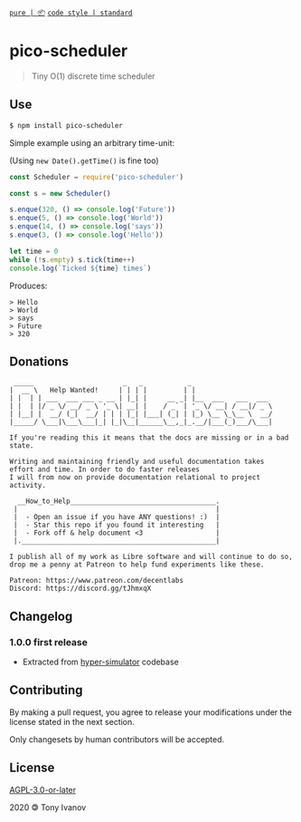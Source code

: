[`pure | 📦`](https://github.com/telamon/create-pure)
[`code style | standard`](https://standardjs.com/)
# pico-scheduler

> Tiny O(1) discrete time scheduler

## Use

```bash
$ npm install pico-scheduler
```

Simple example using an arbitrary time-unit:

(Using `new Date().getTime()` is fine too)

```js
const Scheduler = require('pico-scheduler')

const s = new Scheduler()

s.enque(320, () => console.log('Future'))
s.enque(5, () => console.log('World'))
s.enque(14, () => console.log('says'))
s.enque(3, () => console.log('Hello'))

let time = 0
while (!s.empty) s.tick(time++)
console.log(`Ticked ${time} times`)
```

Produces:

```
> Hello
> World
> says
> Future
> 320
```

## Donations

```ad
 _____                      _   _           _
|  __ \   Help Wanted!     | | | |         | |
| |  | | ___  ___ ___ _ __ | |_| |     __ _| |__  ___   ___  ___
| |  | |/ _ \/ __/ _ \ '_ \| __| |    / _` | '_ \/ __| / __|/ _ \
| |__| |  __/ (_|  __/ | | | |_| |___| (_| | |_) \__ \_\__ \  __/
|_____/ \___|\___\___|_| |_|\__|______\__,_|_.__/|___(_)___/\___|

If you're reading this it means that the docs are missing or in a bad state.

Writing and maintaining friendly and useful documentation takes
effort and time. In order to do faster releases
I will from now on provide documentation relational to project activity.

  __How_to_Help____________________________________.
 |                                                 |
 |  - Open an issue if you have ANY questions! :)  |
 |  - Star this repo if you found it interesting   |
 |  - Fork off & help document <3                  |
 |.________________________________________________|

I publish all of my work as Libre software and will continue to do so,
drop me a penny at Patreon to help fund experiments like these.

Patreon: https://www.patreon.com/decentlabs
Discord: https://discord.gg/tJhmxqX
```


## Changelog

### 1.0.0 first release
- Extracted from [hyper-simulator](https://github.com/decentstack/hyper-simulator) codebase

## Contributing

By making a pull request, you agree to release your modifications under
the license stated in the next section.

Only changesets by human contributors will be accepted.

## License

[AGPL-3.0-or-later](./LICENSE)

2020 &#x1f12f; Tony Ivanov
